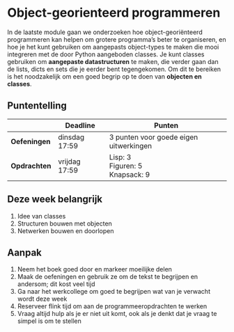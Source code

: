 # Object-georienteerd programmeren

In de laatste module gaan we onderzoeken hoe object-georiënteerd programmeren kan helpen om grotere programma’s beter te organiseren, en hoe je het kunt gebruiken om aangepasts object-types te maken die mooi integreren met de door Python aangeboden classes. Je kunt classes gebruiken om **aangepaste datastructuren** te maken, die verder gaan dan de lists, dicts en sets die je eerder bent tegengekomen. Om dit te bereiken is het noodzakelijk om een goed begrip op te doen van **objecten en classes**.

## Puntentelling

|                | Deadline             | Punten                                                                                                      |
|----------------|----------------------|-------------------------------------------------------------------------------------------------------------|
| **Oefeningen** | dinsdag 17:59        | 3 punten voor goede eigen uitwerkingen       |
| **Opdrachten** | vrijdag 17:59        | Lisp: 3 <br>Figuren: 5<br>Knapsack: 9        |

## Deze week belangrijk

1. Idee van classes
2. Structuren bouwen met objecten
3. Netwerken bouwen en doorlopen

## Aanpak

1. Neem het boek goed door en markeer moeilijke delen
2. Maak de oefeningen en gebruik ze om de tekst te begrijpen en andersom; dit kost veel tijd
3. Ga naar het werkcollege om goed te begrijpen wat van je verwacht wordt deze week
4. Reserveer flink tijd om aan de programmeeropdrachten te werken
5. Vraag altijd hulp als je er niet uit komt, ook als je denkt dat je vraag te simpel is om te stellen
